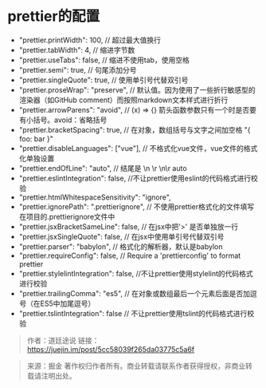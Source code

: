 
# prettier的配置 
- "prettier.printWidth": 100, // 超过最大值换行
- "prettier.tabWidth": 4, // 缩进字节数
- "prettier.useTabs": false, // 缩进不使用tab，使用空格
- "prettier.semi": true, // 句尾添加分号
- "prettier.singleQuote": true, // 使用单引号代替双引号
- "prettier.proseWrap": "preserve", // 默认值。因为使用了一些折行敏感型的渲染器（如GitHub comment）而按照markdown文本样式进行折行
- "prettier.arrowParens": "avoid", //  (x) => {} 箭头函数参数只有一个时是否要有小括号。avoid：省略括号
- "prettier.bracketSpacing": true, // 在对象，数组括号与文字之间加空格 "{ foo: bar }"
- "prettier.disableLanguages": ["vue"], // 不格式化vue文件，vue文件的格式化单独设置
- "prettier.endOfLine": "auto", // 结尾是 \n \r \n\r auto
- "prettier.eslintIntegration": false, //不让prettier使用eslint的代码格式进行校验
- "prettier.htmlWhitespaceSensitivity": "ignore",
- "prettier.ignorePath": ".prettierignore", // 不使用prettier格式化的文件填写在项目的.prettierignore文件中
- "prettier.jsxBracketSameLine": false, // 在jsx中把'>' 是否单独放一行
- "prettier.jsxSingleQuote": false, // 在jsx中使用单引号代替双引号
- "prettier.parser": "babylon", // 格式化的解析器，默认是babylon
- "prettier.requireConfig": false, // Require a 'prettierconfig' to format prettier
- "prettier.stylelintIntegration": false, //不让prettier使用stylelint的代码格式进行校验
- "prettier.trailingComma": "es5", // 在对象或数组最后一个元素后面是否加逗号（在ES5中加尾逗号）
- "prettier.tslintIntegration": false // 不让prettier使用tslint的代码格式进行校验

>作者：道廷途说
>链接：https://juejin.im/post/5cc58039f265da03775c5a6f

>来源：掘金
>著作权归作者所有。商业转载请联系作者获得授权，非商业转载请注明出处。